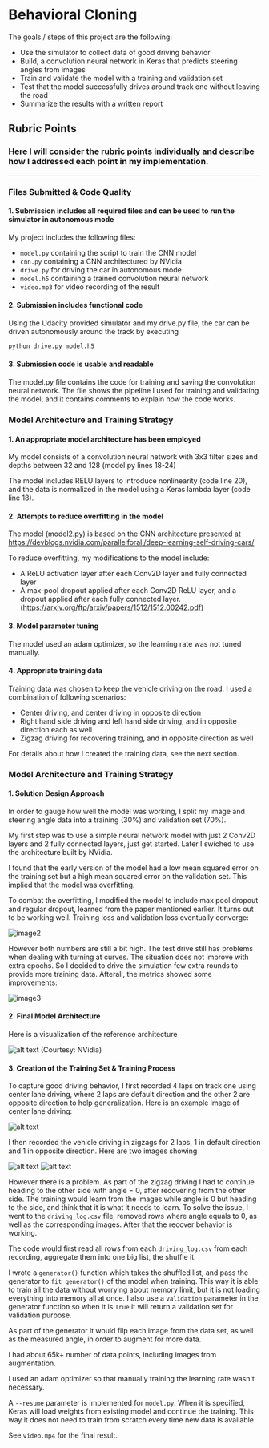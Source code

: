# **Behavioral Cloning** 

The goals / steps of this project are the following:
* Use the simulator to collect data of good driving behavior
* Build, a convolution neural network in Keras that predicts steering angles from images
* Train and validate the model with a training and validation set
* Test that the model successfully drives around track one without leaving the road
* Summarize the results with a written report


[//]: # (Image References)

[image1]: ./images/cnn-architecture-624x890.png "Model Visualization"
[image2]: ./images/train-stats.png "Metrics"
[image3]: ./images/resumed-train-stats.png "Metrics (resumed)"
[image4]: ./images/center.jpg "Center lane driving"
[image5]: ./images/recover_left.jpg "Recover from left"
[image6]: ./images/recover_right.jpg "Recover from right"

## Rubric Points
### Here I will consider the [rubric points](https://review.udacity.com/#!/rubrics/432/view) individually and describe how I addressed each point in my implementation.  

---
### Files Submitted & Code Quality

#### 1. Submission includes all required files and can be used to run the simulator in autonomous mode

My project includes the following files:
* ```model.py``` containing the script to train the CNN model
* ```cnn.py``` containing a CNN architectured by NVidia
* ```drive.py``` for driving the car in autonomous mode
* ```model.h5``` containing a trained convolution neural network 
* ```video.mp3``` for video recording of the result

#### 2. Submission includes functional code
Using the Udacity provided simulator and my drive.py file, the car can be driven autonomously around the track by executing 
```sh
python drive.py model.h5
```

#### 3. Submission code is usable and readable

The model.py file contains the code for training and saving the convolution neural network. The file shows the pipeline I used for training and validating the model, and it contains comments to explain how the code works.

### Model Architecture and Training Strategy

#### 1. An appropriate model architecture has been employed

My model consists of a convolution neural network with 3x3 filter sizes and depths between 32 and 128 (model.py lines 18-24) 

The model includes RELU layers to introduce nonlinearity (code line 20), and the data is normalized in the model using a Keras lambda layer (code line 18). 

#### 2. Attempts to reduce overfitting in the model

The model (model2.py) is based on the CNN architecture presented at https://devblogs.nvidia.com/parallelforall/deep-learning-self-driving-cars/

To reduce overfitting, my modifications to the model include:

* A ReLU activation layer after each Conv2D layer and fully connected layer
* A max-pool dropout applied after each Conv2D ReLU layer, and a dropout applied after each fully connected layer. (https://arxiv.org/ftp/arxiv/papers/1512/1512.00242.pdf)

#### 3. Model parameter tuning

The model used an adam optimizer, so the learning rate was not tuned manually.

#### 4. Appropriate training data

Training data was chosen to keep the vehicle driving on the road. I used a combination of following scenarios:

* Center driving, and center driving in opposite direction
* Right hand side driving and left hand side driving, and in opposite direction each as well
* Zigzag driving for recovering training, and in opposite direction as well

For details about how I created the training data, see the next section. 

### Model Architecture and Training Strategy

#### 1. Solution Design Approach

In order to gauge how well the model was working, I split my image and steering angle data into a training (30%) and validation set (70%).

My first step was to use a simple neural network model with just 2 Conv2D layers and 2 fully connected layers, just get started. Later I swiched to use the architecture built by NVidia.

I found that the early version of the model had a low mean squared error on the training set but a high mean squared error on the validation set. This implied that the model was overfitting. 

To combat the overfitting, I modified the model to include max pool dropout and regular dropout, learned from the paper mentioned earlier. It turns out to be working well. Training loss and validation loss eventually converge:

![image2]

However both numbers are still a bit high. The test drive still has problems when dealing with turning at curves. The situation does not improve with extra epochs. So I decided to drive the simulation few extra rounds to provide more training data. Afterall, the metrics showed some improvements:

![image3]


#### 2. Final Model Architecture


Here is a visualization of the reference architecture

![alt text][image1] (Courtesy: NVidia)

#### 3. Creation of the Training Set & Training Process

To capture good driving behavior, I first recorded 4 laps on track one using center lane driving, where 2 laps are default direction and the other 2 are opposite direction to help generalization. Here is an example image of center lane driving:

![alt text][image4]

I then recorded the vehicle driving in zigzags for 2 laps, 1 in default direction and 1 in opposite direction. Here are two images showing 

![alt text][image5]
![alt text][image6]

However there is a problem. As part of the zigzag driving I had to continue heading to the other side with angle = 0, after recovering from the other side. The training would learn from the images while angle is 0 but heading to the side, and think that it is what it needs to learn. To solve the issue, I went to the ```driving_log.csv``` file, removed rows where angle equals to 0, as well as the corresponding images. After that the recover behavior is working.

The code would first read all rows from each ```driving_log.csv``` from each recording, aggregate them into one big list, the shuffle it.

I wrote a ```generator()``` function which takes the shuffled list, and pass the generator to ```fit_generator()``` of the model when training. This way it is able to train all the data without worrying about memory limit, but it is not loading everything into memory all at once. I also use a ```validation``` parameter in the generator function so when it is ```True``` it will return a validation set for validation purpose.

As part of the generator it would flip each image from the data set, as well as the measured angle, in order to augment for more data.

I had about 65k+ number of data points, including images from augmentation.

I used an adam optimizer so that manually training the learning rate wasn't necessary.

A ```--resume``` parameter is implemented for ```model.py```. When it is specified, Keras will load weights from existing model and continue the training. This way it does not need to train from scratch every time new data is available. 

See ```video.mp4``` for the final result. 
